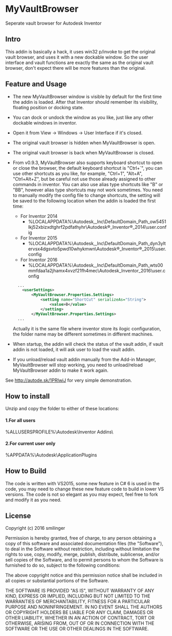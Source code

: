 # MyVaultBrowser
Seperate vault browser for Autodesk Inventor

## Intro
This addin is basically a hack, it uses win32 p/invoke to get the original vault browser, and uses it with a new dockable window. So the user interface and vault functions are exactly the same as the original vault browser, don't expect there will be more features than the original.

## Feature and Usage
* The new MyVaultBrowser window is visible by default for the first time the addin is loaded. After that Inventor should remember its visibility, floating position or docking state.
* You can dock or undock the window as you like, just like any other dockable windows in inventor.
* Open it from View -> Windows -> User Interface if it's closed.
* The original vault browser is hidden when MyVaultBrowser is open.
* The original vault browser is back when MyVaultBrowser is closed.
* From v0.9.3, MyVaultBrowser also supports keyboard shortcut to open or close the browser, the default keyboard shortcut is "Ctrl+`", you can use other shortcuts as you like, for example, "Ctrl+1", "Alt+A", "Ctrl+Alt+Z", but be careful not use those already assigned to other commands in inventor. You can also use alias type shortcuts like "B" or "BB", however alias type shortcuts may not work sometimes. You need to manually modify the config file to change shortcuts, the setting will be saved to the following location when the addin is loaded the first time:
  * For Inventor 2014
    * %LOCALAPPDATA%\Autodesk,_Inc\DefaultDomain_Path_ow5451lkj52xbizxdtghrf2pdfathyhr\Autodesk®_Inventor®_2014\user.config
  * For Inventor 2015
    * %LOCALAPPDATA%\Autodesk,_Inc\DefaultDomain_Path_dyn3yltervsx4dgsvto5pwd10whykmwn\Autodesk®_Inventor®_2015\user.config
  * For Inventor 2016
    * %LOCALAPPDATA%\Autodesk,_Inc\DefaultDomain_Path_wts00mmfdaa1a2jhamx4xvzf21fh4mec\Autodesk_Inventor_2016\user.config

  ```xml
    ...
      <userSettings>
          <MyVaultBrowser.Properties.Settings>
              <setting name="ShortCut" serializeAs="String">
                  <value>B</value>
              </setting>
          </MyVaultBrowser.Properties.Settings>
    ...
  ```
  Actually it is the same file where inventor store its ilogic configuration, the folder name may be different sometimes in different machines.
* When startup, the addin will check the status of the vault addin, if vault addin is not loaded, it will ask user to load the vault addin.
* If you unload/reload vault addin manually from the Add-in Manager, MyVaultBrowser will stop working, you need to unload/reload MyVaultBrowser addin to make it work again.

See http://autode.sk/1PRIwiJ for very simple demonstration.

## How to install
Unzip and copy the folder to either of these locations:
#### 1.For all users
%ALLUSERSPROFILE%\Autodesk\Inventor Addins\
#### 2.For current user only
%APPDATA%\Autodesk\ApplicationPlugins

## How to Build
The code is written with VS2015, some new feature in C# 6 is used in the code, you may need to change these new feature code to build in lower VS versions.
The code is not so elegant as you may expect, feel free to fork and modify it as you need.

## License
Copyright (c) 2016 smilinger

Permission is hereby granted, free of charge, to any person obtaining a copy of this software and associated documentation files (the "Software"), to deal in the Software without restriction, including without limitation the rights to use, copy, modify, merge, publish, distribute, sublicense, and/or sell copies of the Software, and to permit persons to whom the Software is furnished to do so, subject to the following conditions:

The above copyright notice and this permission notice shall be included in all copies or substantial portions of the Software.

THE SOFTWARE IS PROVIDED "AS IS", WITHOUT WARRANTY OF ANY KIND, EXPRESS OR IMPLIED, INCLUDING BUT NOT LIMITED TO THE WARRANTIES OF MERCHANTABILITY, FITNESS FOR A PARTICULAR PURPOSE AND NONINFRINGEMENT. IN NO EVENT SHALL THE AUTHORS OR COPYRIGHT HOLDERS BE LIABLE FOR ANY CLAIM, DAMAGES OR OTHER LIABILITY, WHETHER IN AN ACTION OF CONTRACT, TORT OR OTHERWISE, ARISING FROM, OUT OF OR IN CONNECTION WITH THE SOFTWARE OR THE USE OR OTHER DEALINGS IN THE SOFTWARE.
